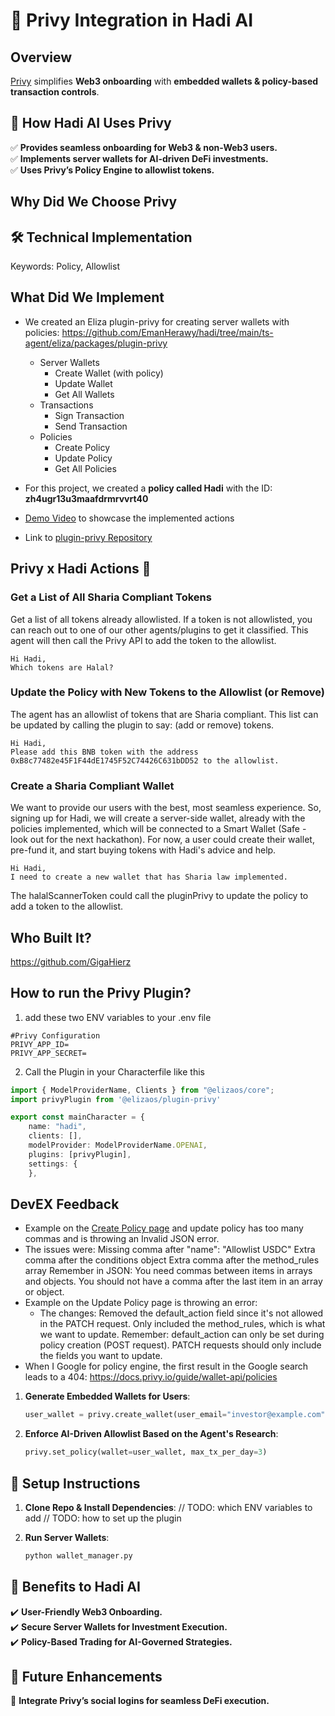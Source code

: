 # 🔑 Privy Integration in Hadi AI

## Overview
[Privy](https://privy.io/) simplifies **Web3 onboarding** with **embedded wallets & policy-based transaction controls**.

## 🚀 How Hadi AI Uses Privy
✅ **Provides seamless onboarding for Web3 & non-Web3 users.**  
✅ **Implements server wallets for AI-driven DeFi investments.**  
✅ **Uses Privy’s Policy Engine to allowlist tokens.**  

## Why Did We Choose Privy 

## 🛠️ Technical Implementation

Keywords: Policy, Allowlist



## What Did We Implement

- We created an Eliza plugin-privy for creating server wallets with policies: https://github.com/EmanHerawy/hadi/tree/main/ts-agent/eliza/packages/plugin-privy
  - Server Wallets
    - Create Wallet (with policy)
    - Update Wallet
    - Get All Wallets
  - Transactions
    - Sign Transaction
    - Send Transaction
  - Policies
    - Create Policy
    - Update Policy
    - Get All Policies

- For this project, we created a **policy called Hadi** with the ID: **zh4ugr13u3maafdrmrvvrt40**

- [Demo Video](https://www.loom.com/share/789d0dc014374db3844d47a1cd4fa9b7?sid=083437be-9ae8-406f-9414-fc453b53871e) to showcase the implemented actions
- Link to [plugin-privy Repository](https://github.com/GigaHierz/plugin-privy)

## Privy x Hadi Actions 💛

### Get a List of All Sharia Compliant Tokens

Get a list of all tokens already allowlisted. If a token is not allowlisted, you can reach out to one of our other agents/plugins to get it classified. This agent will then call the Privy API to add the token to the allowlist. 
```
Hi Hadi,
Which tokens are Halal?
```

### Update the Policy with New Tokens to the Allowlist (or Remove)

The agent has an allowlist of tokens that are Sharia compliant. This list can be updated by calling the plugin to say: (add or remove) tokens.
```
Hi Hadi,
Please add this BNB token with the address 0xB8c77482e45F1F44dE1745F52C74426C631bDD52 to the allowlist.
```

### Create a Sharia Compliant Wallet

We want to provide our users with the best, most seamless experience. So, signing up for Hadi, we will create a server-side wallet, already with the policies implemented, which will be connected to a Smart Wallet (Safe - look out for the next hackathon). For now, a user could create their wallet, pre-fund it, and start buying tokens with Hadi's advice and help. 

```
Hi Hadi, 
I need to create a new wallet that has Sharia law implemented.
```

The halalScannerToken could call the pluginPrivy to update the policy to add a token to the allowlist. 

## Who Built It?

https://github.com/GigaHierz



## How to run the Privy Plugin?

1. add these two ENV variables to your .env file

```
#Privy Configuration
PRIVY_APP_ID=
PRIVY_APP_SECRET=
```

2. Call the Plugin in your Characterfile like this


```typescript
import { ModelProviderName, Clients } from "@elizaos/core";
import privyPlugin from '@elizaos/plugin-privy'

export const mainCharacter = {
    name: "hadi",
    clients: [],
    modelProvider: ModelProviderName.OPENAI,
    plugins: [privyPlugin],
    settings: {
    },
```

## DevEX Feedback

- Example on the [Create Policy page](https://docs.privy.io/guide/server-wallets/policies/create#example) and update policy has too many commas and is throwing an Invalid JSON error.
- The issues were:
    Missing comma after "name": "Allowlist USDC"
    Extra comma after the conditions object
    Extra comma after the method_rules array
    Remember in JSON:
    You need commas between items in arrays and objects.
    You should not have a comma after the last item in an array or object.
- Example on the Update Policy page is throwing an error:
  - The changes:
    Removed the default_action field since it's not allowed in the PATCH request.
    Only included the method_rules, which is what we want to update.
    Remember:
    default_action can only be set during policy creation (POST request).
    PATCH requests should only include the fields you want to update.
- When I Google for policy engine, the first result in the Google search leads to a 404: https://docs.privy.io/guide/wallet-api/policies



1. **Generate Embedded Wallets for Users**:
    ```python
    user_wallet = privy.create_wallet(user_email="investor@example.com")
    ```

2. **Enforce AI-Driven Allowlist Based on the Agent's Research**:
    ```python
    privy.set_policy(wallet=user_wallet, max_tx_per_day=3)
    ```

## 🔧 Setup Instructions
1. **Clone Repo & Install Dependencies**:
    // TODO: which ENV variables to add
    // TODO: how to set up the plugin

2. **Run Server Wallets**:
    ```bash
    python wallet_manager.py
    ```

## 🔹 Benefits to Hadi AI
✔️ **User-Friendly Web3 Onboarding.**  
✔️ **Secure Server Wallets for Investment Execution.**  
✔️ **Policy-Based Trading for AI-Governed Strategies.**  

## 🔮 Future Enhancements
🚀 **Integrate Privy’s social logins for seamless DeFi execution.**  